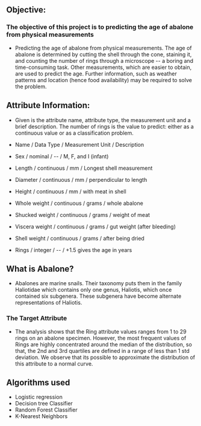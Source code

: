 ## Objective:
### The objective of this project is to predicting the age of abalone from physical measurements 
* Predicting the age of abalone from physical measurements. The age of abalone is determined by cutting the shell through the cone, staining it, and counting the number of rings through a microscope -- a boring and time-consuming task. Other measurements, which are easier to obtain, are used to predict the age. Further information, such as weather patterns and location (hence food availability) may be required to solve the problem.
## Attribute Information:
* Given is the attribute name, attribute type, the measurement unit and a brief description. The number of rings is the value to predict: either as a continuous value or as a classification problem.

* Name / Data Type / Measurement Unit / Description
* Sex / nominal / -- / M, F, and I (infant)
* Length / continuous / mm / Longest shell measurement
* Diameter / continuous / mm / perpendicular to length
* Height / continuous / mm / with meat in shell
* Whole weight / continuous / grams / whole abalone
* Shucked weight / continuous / grams / weight of meat
* Viscera weight / continuous / grams / gut weight (after bleeding)
* Shell weight / continuous / grams / after being dried
* Rings / integer / -- / +1.5 gives the age in years

## What is Abalone?
* Abalones are marine snails. Their taxonomy puts them in the family Haliotidae which contains only one genus, Haliotis, which once contained six subgenera. These subgenera have become alternate representations of Haliotis.

### The Target Attribute
* The analysis shows that the Ring attribute values ranges from 1 to 29 rings on an abalone specimen. However, the most frequent values of Rings are highly concentrated around the median of the distribution, so that, the 2nd and 3rd quartiles are defined in a range of less than 1 std deviation. We observe that its possible to approximate the distribution of this attribute to a normal curve.


## Algorithms used
* Logistic regression
* Decision tree Classifier
* Random Forest Classifier
* K-Nearest Neighbors
